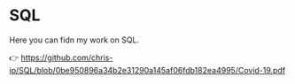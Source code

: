 # SQL

Here you can fidn my work on SQL.

👉 https://github.com/chris-ip/SQL/blob/0be950896a34b2e31290a145af06fdb182ea4995/Covid-19.pdf
